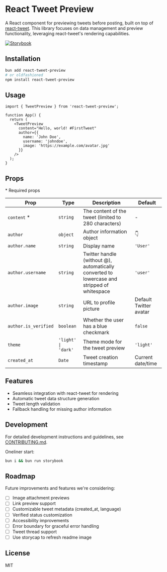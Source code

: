 # React Tweet Preview

A React component for previewing tweets before posting, built on top of [react-tweet](https://github.com/vercel/react-tweet). This library focuses on data management and preview functionality, leveraging react-tweet's rendering capabilities.

[![Storybook](https://img.shields.io/badge/Storybook-View_Demo-1f618d?style=for-the-badge&labelColor=FF4785&logo=storybook&logoColor=white)](https://paul-pro.github.io/react-tweet-preview)

## Installation

```bash
bun add react-tweet-preview
# or oldfashioned
npm install react-tweet-preview
```

## Usage

```tsx
import { TweetPreview } from 'react-tweet-preview';

function App() {
  return (
    <TweetPreview
      content="Hello, world! #FirstTweet"
      author={{
        name: 'John Doe',
        username: 'johndoe',
        image: 'https://example.com/avatar.jpg'
      }}
    />
  );
}
```

## Props

\* Required props

| Prop | Type | Description | Default |
|------|------|-------------|---------|
| `content` * | `string` | The content of the tweet (limited to 280 characters) | - |
| `author` | `object` | Author information object | 👇 |
| `author.name` | `string` | Display name | `'User'` |
| `author.username` | `string` | Twitter handle (without @), automatically converted to lowercase and stripped of whitespace | `'user'` |
| `author.image` | `string` | URL to profile picture | Default Twitter avatar |
| `author.is_verified` | `boolean` | Whether the user has a blue checkmark | `false` |
| `theme` | `'light' \| 'dark'` | Theme mode for the tweet preview | `'light'` |
| `created_at` | `Date` | Tweet creation timestamp | Current date/time |

## Features

- Seamless integration with react-tweet for rendering
- Automatic tweet data structure generation
- Tweet length validation
- Fallback handling for missing author information

## Development

For detailed development instructions and guidelines, see [CONTRIBUTING.md](CONTRIBUTING.md).

Oneliner start:
```bash
bun i && bun run storybook
```

## Roadmap

Future improvements and features we're considering:

- [ ] Image attachment previews
- [ ] Link preview support
- [ ] Customizable tweet metadata (created_at, language)
- [ ] Verified status customization
- [ ] Accessibility improvements
- [ ] Error boundary for graceful error handling
- [ ] Tweet thread support
- [ ] Use storycap to refresh readme image

## License

MIT
